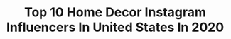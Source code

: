 ---
title: Top 10 Home Decor Instagram Influencers In United States In 2020
description: >-
  Find top home decor Instagram influencers in United States in 2020. Most popular hashtags: #bedroomdecor #staysafe #livingroomdecor #kitchen.
platform: Instagram
profiles:
  - username: "letiespadas"
    fullname: >-
      Lety Espadas
    location: "United States"
    followers: 28112
    engagement: 192
    commentsToLikes: 0.459626
    id: ck0vzx5csbbkn0i19smj5hx8k
    verified: false
    hashtags: "#fashionisinthehair, #handmadeinfrance, #colorwowhairgiftedme, #colorwowhair"
  - username: "angeliquecooper"
    fullname: >-
      Angelique Cooper
    location: "United States"
    followers: 102952
    engagement: 280
    commentsToLikes: 0.011267
    id: ck0w75r7gbw9n0i19kvf4x6jv
    verified: true
    hashtags: "#deardahlia, #veganfriendly, #biorenosebest, #hawaii"
  - username: "karen_t_style"
    fullname: >-
      Karen
    location: "United States"
    followers: 8918
    engagement: 900
    commentsToLikes: 0.261905
    id: ck9wfvjulqohp0j78fg7a806r
    verified: false
    hashtags: "#elegantliving, #moodytones, #coffeebar, #classicinterior"
  - username: "mygorgeousmessylife"
    fullname: >-
      ♡𑁍 𝑨𝒍𝒚𝒔𝒔𝒂 𑁍♡
    location: "United States"
    followers: 16686
    engagement: 564
    commentsToLikes: 0.136416
    id: ck15s0swdanyh0i19dikuvot1
    verified: false
    hashtags: "#giftideasforher, #socalliving, #sponsor, #socallife"
  - username: "vintagewhisperer"
    fullname: >-
      Sandy-{vintage whisperer
    location: "United States"
    followers: 8409
    engagement: 863
    commentsToLikes: 0.093113
    id: ck9h9sog39t6q0j78ri6pnak5
    verified: false
    hashtags: "#senecastrong, #springdecor, #senecasc, #staysafe"
  - username: "lifes_little_luxuries_1"
    fullname: >-
      Lifeslittleluxuries1
    location: "United States"
    followers: 16810
    engagement: 397
    commentsToLikes: 0.248581
    id: ck6u5vfv8bz7j0j713pufc1x2
    verified: false
    hashtags: "#girlsroomideas, #designedby, #festivallife, #campinggear"
  - username: "mycountrylife_idaho"
    fullname: >-
      Brandi
    location: "United States"
    followers: 4598
    engagement: 1009
    commentsToLikes: 0.349060
    id: ck9wd69tfe90q0j78o6p9x4jc
    verified: false
    hashtags: "#waterfall, #mothersdaygift, #bathroom, #hearhim"
  - username: "rebeccarobeson"
    fullname: >-
      Rebecca Robeson
    location: "United States"
    followers: 136583
    engagement: 189
    commentsToLikes: 0.078777
    id: ck14ij2sufnou0i197ruv5odl
    verified: false
    hashtags: "#beautifulbaby, #hummingbirds, #bedroomideas, #designcourses"
  - username: "copper_pig_fine_woodworking"
    fullname: >-
      Copper Pig Woodworking
    location: "United States"
    followers: 39582
    engagement: 205
    commentsToLikes: 0.067856
    id: ck0u1hq71wxlo0i194rbxvqr9
    verified: false
    hashtags: "#keepsakebox, #finewoodworking, #bftype, #makermovement"
  - username: "sabrina_soto"
    fullname: >-
      Sabrina Soto
    location: "United States"
    followers: 74681
    engagement: 157
    commentsToLikes: 0.033885
    id: ck5ccf506h8u00i119a5fiwhs
    verified: true
    hashtags: "#nationalsiblingday, #plantbased, #washyourhands, #sotohouse"
---